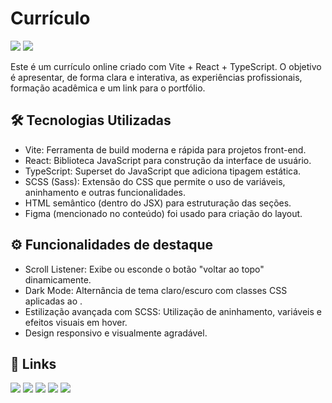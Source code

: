 # Currículo

<a>
    <img src = "Img/pronto.png" >
    <img src = "Img/pronto1.png" >
  </a>

Este é um currículo online criado com Vite + React + TypeScript. O objetivo é apresentar, de forma clara e interativa, as experiências profissionais, formação acadêmica e um link para o portfólio.

## 🛠️ Tecnologias Utilizadas

- Vite: Ferramenta de build moderna e rápida para projetos front-end.
- React: Biblioteca JavaScript para construção da interface de usuário.
- TypeScript: Superset do JavaScript que adiciona tipagem estática.
- SCSS (Sass): Extensão do CSS que permite o uso de variáveis, aninhamento e outras funcionalidades.
- HTML semântico (dentro do JSX) para estruturação das seções.
- Figma (mencionado no conteúdo) foi usado para criação do layout.


## ⚙️ Funcionalidades de destaque

- Scroll Listener: Exibe ou esconde o botão "voltar ao topo" dinamicamente.
- Dark Mode: Alternância de tema claro/escuro com classes CSS aplicadas ao <body>.
- Estilização avançada com SCSS: Utilização de aninhamento, variáveis e efeitos visuais em hover.
- Design responsivo e visualmente agradável.


## 🔗 Links

<div>
   <a href="https://www.instagram.com/eduarda.chf/" target="_blank"><img src="https://img.shields.io/badge/-Instagram-%23E4405F?style=for-the-badge&logo=instagram&logoColor=white" target="_blank"></a>
  <a href="https://discord.com/channels/1026563673172496535" target="_blank"><img src="https://img.shields.io/badge/Discord-7289DA?style=for-the-badge&logo=discord&logoColor=white" target="_blank"></a> 
  <a href = "mailto:me72068@gmail.com"><img src="https://img.shields.io/badge/Gmail-D14836?style=for-the-badge&logo=gmail&logoColor=white" target="_blank"></a>
  <a href="https://www.linkedin.com/in/maria-eduarda-fonseca-109862173/" target="_blank"><img src="https://img.shields.io/badge/-LinkedIn-%230077B5?style=for-the-badge&logo=linkedin&logoColor=white" target="_blank"></a> 
   <a href="https://web.telegram.org/?legacy=1#/im" target="_blank"><img src="https://img.shields.io/badge/Telegram-2CA5E0?style=for-the-badge&logo=telegram&logoColor=white" target="_blank"></a>  
    
   </div>
